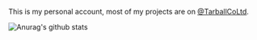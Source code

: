 This is my personal account, most of my projects are on [@TarballCoLtd](https://github.com/TarballCoLtd).

![Anurag's github stats](https://github-readme-stats.vercel.app/api?username=alyxandraio&show_icons=true&theme=dracula&count_private=true)
